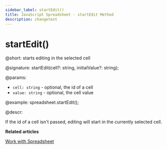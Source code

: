 ```yaml
---
sidebar_label: startEdit()
title: JavaScript Spreadsheet - startEdit Method
description: changetext
---
```


# startEdit()

@short: starts editing in the selected cell

@signature: startEdit(cell?: string, initialValue?: string);

@params:
- `cell: string` - optional, the id of a cell
- `value: string` - optional, the cell value

@example:
spreadsheet.startEdit();

@descr:

If the id of a cell isn't passed, editing will start in the currently selected cell.

**Related articles**

[Work with Spreadsheet](working_with_ssheet.md#editing-cell)
